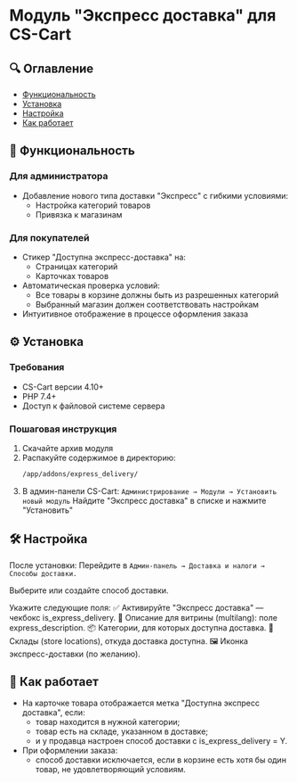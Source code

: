 # Модуль "Экспресс доставка" для CS-Cart

## 🔍 Оглавление

- [Функциональность](#-функциональность)
- [Установка](#%EF%B8%8F-установка)
- [Настройка](#-настройка)
- [Как работает](#-как%20работает)

## 🚀 Функциональность

### Для администратора

- Добавление нового типа доставки "Экспресс" с гибкими условиями:
  - Настройка категорий товаров
  - Привязка к магазинам

### Для покупателей

- Стикер "Доступна экспресс-доставка" на:
  - Страницах категорий
  - Карточках товаров
- Автоматическая проверка условий:
  - Все товары в корзине должны быть из разрешенных категорий
  - Выбранный магазин должен соответствовать настройкам
- Интуитивное отображение в процессе оформления заказа

## ⚙️ Установка

### Требования

- CS-Cart версии 4.10+
- PHP 7.4+
- Доступ к файловой системе сервера

### Пошаговая инструкция

1. Скачайте архив модуля
2. Распакуйте содержимое в директорию:
   ```bash
   /app/addons/express_delivery/
   ```
3. В админ-панели CS-Cart:
   `Администрирование → Модули → Установить новый модуль`
   Найдите "Экспресс доставка" в списке и нажмите "Установить"

## 🛠 Настройка

После установки:
Перейдите в `Админ-панель → Доставка и налоги → Способы доставки.`

Выберите или создайте способ доставки.

Укажите следующие поля:
✅ Активируйте "Экспресс доставка" — чекбокс is_express_delivery.
📝 Описание для витрины (multilang): поле express_description.
📦 Категории, для которых доступна доставка.
🏬 Склады (store locations), откуда доставка доступна.
🖼️ Иконка экспресс-доставки (по желанию).

## 🚚 Как работает

- На карточке товара отображается метка "Доступна экспресс доставка", если:
  - товар находится в нужной категории;
  - товар есть на складе, указанном в доставке;
  - и у продавца настроен способ доставки с is_express_delivery = Y.
- При оформлении заказа:
  - способ доставки исключается, если в корзине есть хотя бы один товар, не удовлетворяющий условиям.
